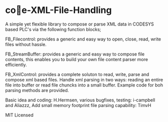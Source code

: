 # co📁e-XML-File-Handling
A simple yet flexible library to compose or parse XML data in CODESYS based PLC's via the following function blocks;

FB_Filecontrol: provides a generic and easy way to open, close, read, write files without hassle.


FB_StreamBuffer: provides a generic and easy way to compose file contents, this enables you to build your own file content parser more efficiently.


FB_XmlControl: provides a complete soluton to read, write, parse and compose xml based files. Handle xml parsing in two ways: reading an entire file into buffer or read file chuncks into a small buffer. Example code for boh parsing methods are provided.


Basic idea and coding: H.Hermsen, 
various bugfixes, testing: i-campbell and Aliazzz,
Add small memory footprint file parsing capability: TimvH


MIT Licensed
